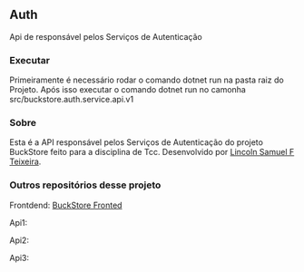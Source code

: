 ## Auth
Api de responsável pelos Serviços de Autenticação

### Executar
Primeiramente é necessário rodar o comando dotnet run na pasta raiz do Projeto.
Após isso executar o comando dotnet run no camonha src/buckstore.auth.service.api.v1

### Sobre
Esta é a API responsável pelos Serviços de Autenticação do projeto BuckStore feito para a disciplina de Tcc. 
Desenvolvido  por
[Lincoln Samuel F Teixeira](https://github.com/LincolnTx).

### Outros repositórios desse projeto
Frontdend: [BuckStore Fronted](https://github.com/LincolnTx/buckstore-frontend)

Api1:

Api2:

Api3: